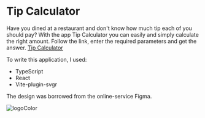 # Tip Calculator

Have you dined at a restaurant and don't know how much tip each of you should pay? With the app Tip Calculator you can easily and simply calculate the right amount.  Follow the link,  enter the required parameters  and get the answer. <a href="https://tip-calculator-lake-alpha.vercel.app/" target="_blank">Tip Calculator</a>

To write this application, I used:
<ul>
 <li>TypeScript</li>
 <li>React</li>
 <li>Vite-plugin-svgr</li>
</ul>

The design was borrowed from the online-service Figma.

![logoColor](https://user-images.githubusercontent.com/96144068/234046629-d073245e-5596-4b09-8334-cf94d2beb69a.jpg)
